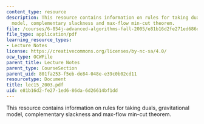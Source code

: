 ```yaml
---
content_type: resource
description: This resource contains information on rules for taking duals, gravitational
  model, complementary slackness and max-flow min-cut theorem.
file: /courses/6-854j-advanced-algorithms-fall-2005/e81b16d2fe271ed686da6d26614bf1dd_lec15_2003.pdf
file_type: application/pdf
learning_resource_types:
- Lecture Notes
license: https://creativecommons.org/licenses/by-nc-sa/4.0/
ocw_type: OCWFile
parent_title: Lecture Notes
parent_type: CourseSection
parent_uid: 801fa253-f5eb-de84-048e-e39c0b02cd11
resourcetype: Document
title: lec15_2003.pdf
uid: e81b16d2-fe27-1ed6-86da-6d26614bf1dd
---
```

This resource contains information on rules for taking duals, gravitational model, complementary slackness and max-flow min-cut theorem.